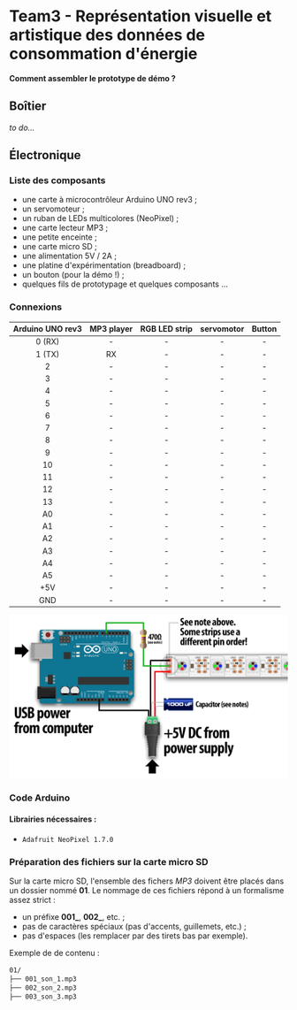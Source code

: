 # Team3 - Représentation visuelle et artistique des données de consommation d'énergie

__Comment assembler le prototype de démo ?__

## Boîtier

_to do..._

## Électronique

### Liste des composants

* une carte à microcontrôleur Arduino UNO rev3 ;
* un servomoteur ;
* un ruban de LEDs multicolores (NeoPixel) ;
* une carte lecteur MP3 ;
* une petite enceinte ;
* une carte micro SD ;
* une alimentation 5V / 2A ;
* une platine d'expérimentation (breadboard) ;
* un bouton (pour la démo !) ;
* quelques fils de prototypage et quelques composants ...

### Connexions

| Arduino UNO rev3 | MP3 player | RGB LED strip | servomotor | Button |
|:---:|:---:|:---:|:---:|:---:|
| 0 (RX) | - | - | - | - |
| 1 (TX) | RX | - | - | - |
| 2 | - | - | - | - |
| 3 | - | - | - | - |
| 4 | - | - | - | - |
| 5 | - | - | - | - |
| 6 | - | - | - | - |
| 7 | - | - | - | - |
| 8 | - | - | - | - |
| 9 | - | - | - | - |
| 10 | - | - | - | - |
| 11 | - | - | - | - |
| 12 | - | - | - | - |
| 13 | - | - | - | - |
| A0 | - | - | - | - |
| A1 | - | - | - | - |
| A2 | - | - | - | - |
| A3 | - | - | - | - |
| A4 | - | - | - | - |
| A5 | - | - | - | - |
| +5V | - | - | - | - |
| GND | - | - | - | - |

![](images/leds_Wiring-Diagram.png)

### Code Arduino

#### Librairies nécessaires :
* `Adafruit NeoPixel 1.7.0`

### Préparation des fichiers sur la carte micro SD
Sur la carte micro SD, l'ensemble des fichers *MP3* doivent être placés dans un dossier nommé **01**.
Le nommage de ces fichiers répond à un formalisme assez strict :

 * un préfixe **001_**, **002_**, etc. ;
 * pas de caractères spéciaux (pas d'accents, guillemets, etc.) ;
 * pas d'espaces (les remplacer par des tirets bas par exemple).

Exemple de de contenu :
```
01/
├── 001_son_1.mp3
├── 002_son_2.mp3
├── 003_son_3.mp3
```

